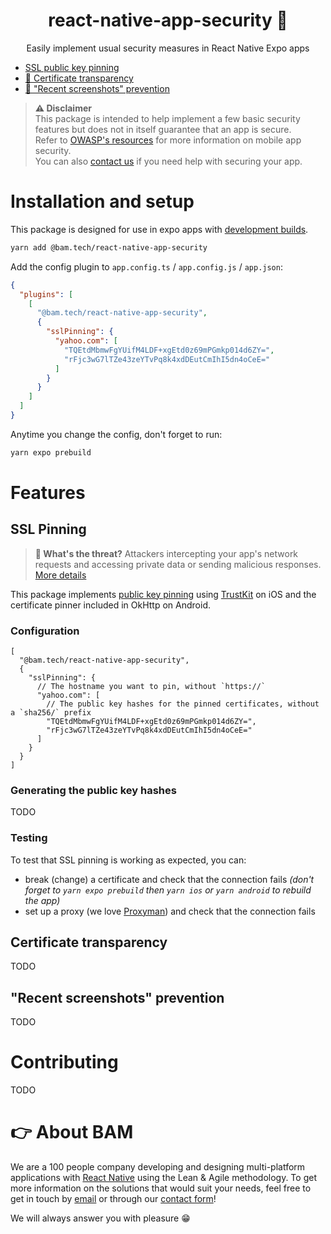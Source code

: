 <h1 align="center">react-native-app-security 🔐</h1>

<p align="center">Easily implement usual security measures in React Native Expo apps</p>

- [SSL public key pinning](#ssl-pinning)
- [🚧 Certificate transparency](#certificate-transparency)
- [🚧 "Recent screenshots" prevention](#recent-screenshots-prevention)

> **⚠️ Disclaimer**<br/>
> This package is intended to help implement a few basic security features but does not in itself guarantee that an app is secure.<br/>
> Refer to [OWASP's resources](https://mas.owasp.org) for more information on mobile app security.<br/>
> You can also [contact us](#👉-about-bam) if you need help with securing your app.

# Installation and setup

This package is designed for use in expo apps with [development builds](https://docs.expo.dev/develop/development-builds/introduction/).

```sh
yarn add @bam.tech/react-native-app-security
```

Add the config plugin to `app.config.ts` / `app.config.js` / `app.json`:

```json
{
  "plugins": [
    [
      "@bam.tech/react-native-app-security",
      {
        "sslPinning": {
          "yahoo.com": [
            "TQEtdMbmwFgYUifM4LDF+xgEtd0z69mPGmkp014d6ZY=",
            "rFjc3wG7lTZe43zeYTvPq8k4xdDEutCmIhI5dn4oCeE="
          ]
        }
      }
    ]
  ]
}
```

Anytime you change the config, don't forget to run:

```sh
yarn expo prebuild
```

# Features

## SSL Pinning

> **🥷 What's the threat?** Attackers intercepting your app's network requests and accessing private data or sending malicious responses. [More details](https://mas.owasp.org/MASTG/General/0x04f-Testing-Network-Communication/#restricting-trust-identity-pinning)

This package implements [public key pinning](https://cheatsheetseries.owasp.org/cheatsheets/Pinning_Cheat_Sheet.html#public-key) using [TrustKit](https://github.com/datatheorem/TrustKit) on iOS and the certificate pinner included in OkHttp on Android.

### Configuration

```jsonc
[
  "@bam.tech/react-native-app-security",
  {
    "sslPinning": {
      // The hostname you want to pin, without `https://`
      "yahoo.com": [
        // The public key hashes for the pinned certificates, without a `sha256/` prefix
        "TQEtdMbmwFgYUifM4LDF+xgEtd0z69mPGmkp014d6ZY=",
        "rFjc3wG7lTZe43zeYTvPq8k4xdDEutCmIhI5dn4oCeE="
      ]
    }
  }
]
```

### Generating the public key hashes

TODO

### Testing

To test that SSL pinning is working as expected, you can:

- break (change) a certificate and check that the connection fails _(don't forget to `yarn expo prebuild` then `yarn ios` or `yarn android` to rebuild the app)_
- set up a proxy (we love [Proxyman](https://proxyman.io)) and check that the connection fails

## Certificate transparency

TODO

## "Recent screenshots" prevention

TODO

# Contributing

TODO

# 👉 About BAM

We are a 100 people company developing and designing multi-platform applications with [React Native](https://www.bam.tech/expertise/react-native) using the Lean & Agile methodology. To get more information on the solutions that would suit your needs, feel free to get in touch by [email](mailto:contact@bam.tech) or through our [contact form](https://www.bam.tech/en/contact)!

We will always answer you with pleasure 😁
